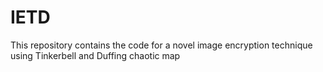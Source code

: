 # IETD
This repository contains the code for a novel image encryption technique using Tinkerbell and Duffing chaotic map
